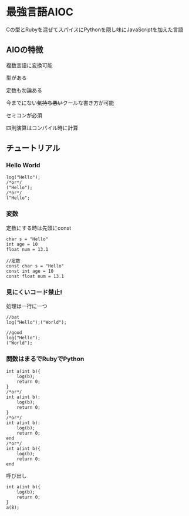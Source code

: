 # 最強言語AIOC
Cの型とRubyを混ぜてスパイスにPythonを隠し味にJavaScriptを加えた言語
## AIOの特徴
複数言語に変換可能

型がある

定数も勿論ある

今までにない~~気持ち悪い~~クールな書き方が可能

セミコンが必須

四則演算はコンパイル時に計算

## チュートリアル
### Hello World
```text
log("Hello");
/*or*/
("Hello");
/*or*/
l"Hello";
```

### 変数
定数にする時は先頭にconst
```text
char s = "Hello"
int age = 10
float num = 13.1

//定数
const char s = "Hello"
const int age = 10
const float num = 13.1
```

### 見にくいコード禁止!
処理は一行に一つ
```text
//bat
log("Hello");("World");

//good
log("Hello");
("World");
```

### 関数はまるでRubyでPython
```text
int a(int b){
    log(b);
    return 0;
}
/*or*/
int a(int b):
    log(b);
    return 0;
}
/*or*/
int a(int b):
    log(b);
    return 0;
end
/*or*/
int a(int b){
    log(b);
    return 0;
end
```

呼び出し

```text
int a(int b){
    log(b);
    return 0;
}
a(8);
```